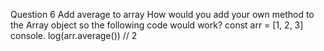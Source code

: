 Question 6
Add average to array
How would you add your own method to the Array object so
the following code would work?
const arr = [1, 2, 3]
console. log(arr.average())
// 2
